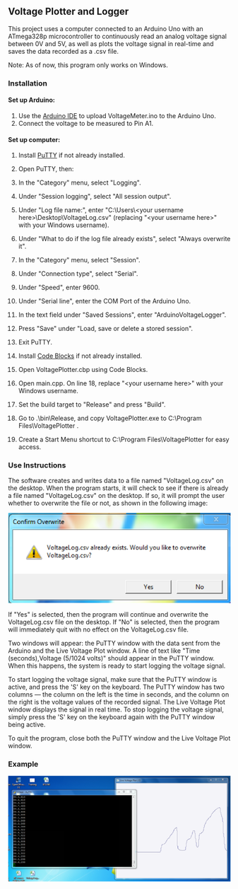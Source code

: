 ## Voltage Plotter and Logger

This project uses a computer connected to an Arduino Uno with an ATmega328p microcontroller to continuously read an analog voltage signal between 0V and 5V, as well as plots the voltage signal in real-time and saves the data recorded as a .csv file.

Note: As of now, this program only works on Windows.

### Installation
#### Set up Arduino:
1. Use the [Arduino IDE](https://www.arduino.cc/en/main/software) to upload VoltageMeter.ino to the Arduino Uno.
2. Connect the voltage to be measured to Pin A1.

#### Set up computer:
1. Install [PuTTY](https://www.chiark.greenend.org.uk/~sgtatham/putty/) if not already installed.
2. Open PuTTY, then:
  1. In the "Category" menu, select "Logging".
  7. Under "Session logging", select "All session output".
  8. Under "Log file name:", enter "C:\\Users\\\<your username here\>\\Desktop\\VoltageLog.csv" (replacing "\<your username here\>" with your Windows username).
  4. Under "What to do if the log file already exists", select "Always overwrite it".
  5. In the "Category" menu, select "Session".
  6. Under "Connection type", select "Serial".
  7. Under "Speed", enter 9600.
  8. Under "Serial line", enter the COM Port of the Arduino Uno.
  9. In the text field under "Saved Sessions", enter "ArduinoVoltageLogger".
  10. Press "Save" under "Load, save or delete a stored session".
  11. Exit PuTTY.

3. Install [Code Blocks](http://www.codeblocks.org/) if not already installed.
4. Open VoltagePlotter.cbp using Code Blocks.
5. Open main.cpp. On line 18, replace "\<your username here\>" with your Windows username.
6. Set the build target to "Release" and press "Build".
7. Go to .\\bin\\Release, and copy VoltagePlotter.exe to C:\\Program Files\\VoltagePlotter .
8. Create a Start Menu shortcut to C:\\Program Files\\VoltagePlotter for easy access.

### Use Instructions

The software creates and writes data to a file named "VoltageLog.csv" on the desktop. When the program starts, it will check to see if there is already a file named "VoltageLog.csv" on the desktop. If so, it will prompt the user whether to overwrite the file or not, as shown in the following image: 

![](./prompt.png)

If "Yes" is selected, then the program will continue and overwrite the VoltageLog.csv file on the desktop. If "No" is selected, then the program will immediately quit with no effect on the VoltageLog.csv file.

Two windows will appear: the PuTTY window with the data sent from the Arduino and the Live Voltage Plot window. A line of text like "Time (seconds),Voltage (5/1024 volts)" should appear in the PuTTY window. When this happens, the system is ready to start logging the voltage signal.

To start logging the voltage signal, make sure that the PuTTY window is active, and press the 'S' key on the keyboard. The PuTTY window has two columns &mdash; the column on the left is the time in seconds, and the column on the right is the voltage values of the recorded signal. The Live Voltage Plot window displays the signal in real time. To stop logging the voltage signal, simply press the 'S' key on the keyboard again with the PuTTY window being active.

To quit the program, close both the PuTTY window and the Live Voltage Plot window.

### Example
![](./screenshot.png)